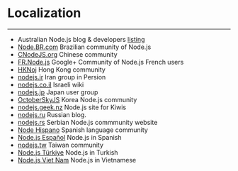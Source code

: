 # Localization

<hr>

* Australian Node.js blog & developers [listing](http://nodejs.org.au/)
* [Node.BR.com](http://www.nodebr.com) Brazilian community of Node.js
* [CNodeJS.org](http://cnodejs.org) Chinese community
* [FR.Node.js](https://plus.google.com/communities/113346206415381691435) Google+ Community of Node.js French users
* [HKNoj](http://nodejs.hk) Hong Kong community
* [nodejs.ir](http://nodejs.ir) Iran group in Persion
* [nodejs.co.il](http://nodejs.co.il) Israeli wiki
* [nodejs.jp](http://nodejs.jp) Japan user group
* [OctoberSkyJS](http://nodejskr.org) Korea Node.js community
* [nodejs.geek.nz](http://nodejs.geek.nz) Node.js site for Kiwis
* [nodejs.ru](http://nodejs.ru) Russian blog.
* [nodejs.rs](http://nodejs.rs) Serbian Node.js commmunity website
* [Node Hispano](http://nodehispano.com) Spanish language community
* [Node.js Español](http://www.nodejs.es) Node.js in Spanish
* [nodejs.tw](http://nodejs.tw) Taiwan community
* [Node.js Türkiye](http://www.nodejstr.com) Node.js in Turkish
* [Node.js Viet Nam](http://nodejs.vn) Node.js in Vietnamese
